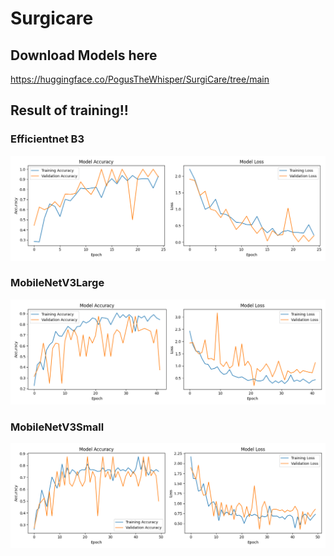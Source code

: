 # Surgicare

## Download Models here
https://huggingface.co/PogusTheWhisper/SurgiCare/tree/main

## Result of training!!
### Efficientnet B3
![alt text](wound_classify_train/SurgiCare-V1-best.png?raw=true)
### MobileNetV3Large
![alt text](wound_classify_train/SurgiCare-V1-fast.png?raw=true)
### MobileNetV3Small
![alt text](wound_classify_train/SurgiCare-V1-mini.png?raw=true)
